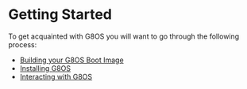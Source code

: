 # Getting Started

To get acquainted with G8OS you will want to go through the following process:

- [Building your G8OS Boot Image](../building/building.md)
- [Installing G8OS](../installing/installing.md)
- [Interacting with G8OS](../interacting/interacting.md)
